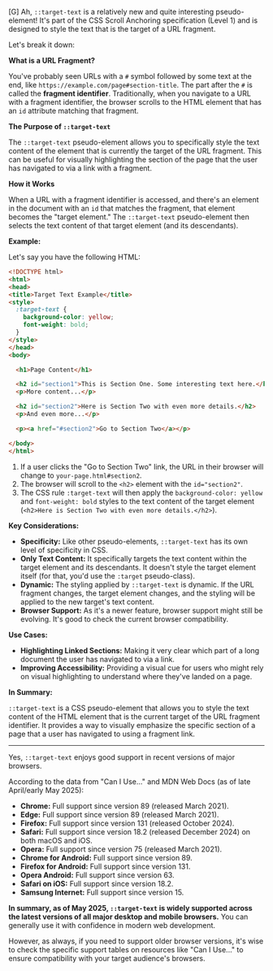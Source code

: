 [G] Ah, `::target-text` is a relatively new and quite interesting pseudo-element! It's part of the CSS Scroll Anchoring specification (Level 1) and is designed to style the text that is the target of a URL fragment.

Let's break it down:

**What is a URL Fragment?**

You've probably seen URLs with a `#` symbol followed by some text at the end, like `https://example.com/page#section-title`. The part after the `#` is called the **fragment identifier**. Traditionally, when you navigate to a URL with a fragment identifier, the browser scrolls to the HTML element that has an `id` attribute matching that fragment.

**The Purpose of `::target-text`**

The `::target-text` pseudo-element allows you to specifically style the text content of the element that is currently the target of the URL fragment. This can be useful for visually highlighting the section of the page that the user has navigated to via a link with a fragment.

**How it Works**

When a URL with a fragment identifier is accessed, and there's an element in the document with an `id` that matches the fragment, that element becomes the "target element." The `::target-text` pseudo-element then selects the text content of that target element (and its descendants).

**Example:**

Let's say you have the following HTML:

```html
<!DOCTYPE html>
<html>
<head>
<title>Target Text Example</title>
<style>
  :target-text {
    background-color: yellow;
    font-weight: bold;
  }
</style>
</head>
<body>

  <h1>Page Content</h1>

  <h2 id="section1">This is Section One. Some interesting text here.</h2>
  <p>More content...</p>

  <h2 id="section2">Here is Section Two with even more details.</h2>
  <p>And even more...</p>

  <p><a href="#section2">Go to Section Two</a></p>

</body>
</html>
```

1.  If a user clicks the "Go to Section Two" link, the URL in their browser will change to `your-page.html#section2`.
2.  The browser will scroll to the `<h2>` element with the `id="section2"`.
3.  The CSS rule `:target-text` will then apply the `background-color: yellow` and `font-weight: bold` styles to the text content of the target element (`<h2>Here is Section Two with even more details.</h2>`).

**Key Considerations:**

* **Specificity:** Like other pseudo-elements, `::target-text` has its own level of specificity in CSS.
* **Only Text Content:** It specifically targets the text content within the target element and its descendants. It doesn't style the target element itself (for that, you'd use the `:target` pseudo-class).
* **Dynamic:** The styling applied by `::target-text` is dynamic. If the URL fragment changes, the target element changes, and the styling will be applied to the new target's text content.
* **Browser Support:** As it's a newer feature, browser support might still be evolving. It's good to check the current browser compatibility.

**Use Cases:**

* **Highlighting Linked Sections:** Making it very clear which part of a long document the user has navigated to via a link.
* **Improving Accessibility:** Providing a visual cue for users who might rely on visual highlighting to understand where they've landed on a page.

**In Summary:**

`::target-text` is a CSS pseudo-element that allows you to style the text content of the HTML element that is the current target of the URL fragment identifier. It provides a way to visually emphasize the specific section of a page that a user has navigated to using a fragment link.

---

Yes, `::target-text` enjoys good support in recent versions of major browsers.

According to the data from "Can I Use..." and MDN Web Docs (as of late April/early May 2025):

* **Chrome:** Full support since version 89 (released March 2021).
* **Edge:** Full support since version 89 (released March 2021).
* **Firefox:** Full support since version 131 (released October 2024).
* **Safari:** Full support since version 18.2 (released December 2024) on both macOS and iOS.
* **Opera:** Full support since version 75 (released March 2021).
* **Chrome for Android:** Full support since version 89.
* **Firefox for Android:** Full support since version 131.
* **Opera Android:** Full support since version 63.
* **Safari on iOS:** Full support since version 18.2.
* **Samsung Internet:** Full support since version 15.

**In summary, as of May 2025, `::target-text` is widely supported across the latest versions of all major desktop and mobile browsers.** You can generally use it with confidence in modern web development.

However, as always, if you need to support older browser versions, it's wise to check the specific support tables on resources like "Can I Use..." to ensure compatibility with your target audience's browsers.
